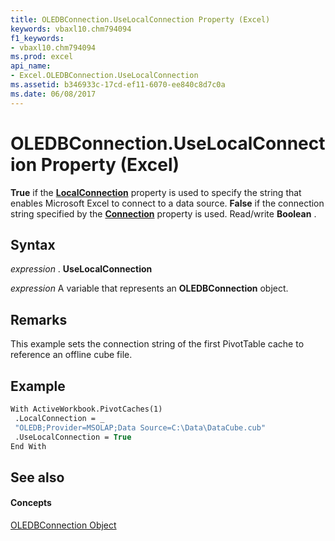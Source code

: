 ```yaml
---
title: OLEDBConnection.UseLocalConnection Property (Excel)
keywords: vbaxl10.chm794094
f1_keywords:
- vbaxl10.chm794094
ms.prod: excel
api_name:
- Excel.OLEDBConnection.UseLocalConnection
ms.assetid: b346933c-17cd-ef11-6070-ee840c8d7c0a
ms.date: 06/08/2017
---
```



# OLEDBConnection.UseLocalConnection Property (Excel)

 **True** if the **[LocalConnection](Excel.OLEDBConnection.LocalConnection.md)** property is used to specify the string that enables Microsoft Excel to connect to a data source. **False** if the connection string specified by the **[Connection](Excel.OLEDBConnection.Connection.md)** property is used. Read/write **Boolean** .


## Syntax

 _expression_ . **UseLocalConnection**

 _expression_ A variable that represents an **OLEDBConnection** object.


## Remarks

This example sets the connection string of the first PivotTable cache to reference an offline cube file.


## Example


```vb
With ActiveWorkbook.PivotCaches(1) 
 .LocalConnection = _ 
 "OLEDB;Provider=MSOLAP;Data Source=C:\Data\DataCube.cub" 
 .UseLocalConnection = True 
End With 

```


## See also


#### Concepts


[OLEDBConnection Object](Excel.OLEDBConnection.md)

